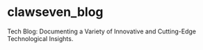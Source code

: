 # clawseven_blog
Tech Blog: Documenting a Variety of Innovative and Cutting-Edge Technological Insights.
